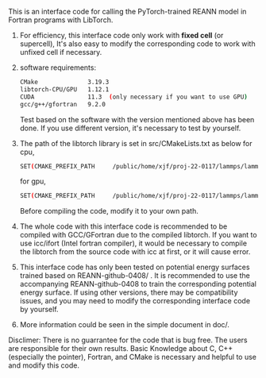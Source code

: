 This is an interface code for calling the PyTorch-trained REANN model in Fortran programs with LibTorch.

1. For efficiency, this interface code only work with **fixed cell** (or supercell), 
   It's also easy to modify the corresponding code to work with unfixed cell if necessary.

2. software requirements:
   ```bash
   CMake              3.19.3
   libtorch-CPU/GPU   1.12.1
   CUDA               11.3  (only necessary if you want to use GPU)
   gcc/g++/gfortran   9.2.0
   ```
   Test based on the software with the version mentioned above has been done.
   If you use different version, it's necessary to test by yourself.

3. The path of the libtorch library is set in src/CMakeLists.txt as below
   for cpu,
   ```bash
   SET(CMAKE_PREFIX_PATH     /public/home/xjf/proj-22-0117/lammps/lammps-libtorch-1.10/pkg/libtorch-1.12.1-cpu)
   ```
   for gpu,
   ```bash
   SET(CMAKE_PREFIX_PATH     /public/home/xjf/proj-22-0117/lammps/lammps-libtorch-1.10/pkg/libtorch-1.12.1-gpu)
   ```
   Before compiling the code, modify it to your own path.

4. The whole code with this interface code is recommended to 
   be compiled with GCC/GFortran due to the compiled libtorch.
   If you want to use icc/ifort (Intel fortran compiler), it would
   be necessary to compile the libtorch from the source code with icc at first,
   or it will cause error.

5. This interface code has only been tested on potential energy surfaces trained based on REANN-github-0408/ . 
   It is recommended to use the accompanying REANN-github-0408 to train the corresponding potential energy surface. 
   If using other versions, there may be compatibility issues, and you may need to modify the corresponding interface 
   code by yourself.

6. More information could be seen in the simple document in doc/.

Disclimer:
There is no guarrantee for the code that is bug free. The users are responsible for their own results.
Basic Knowledge about C, C++ (especially the pointer), Fortran, and CMake is necessary and helpful to use 
and modify this code.
